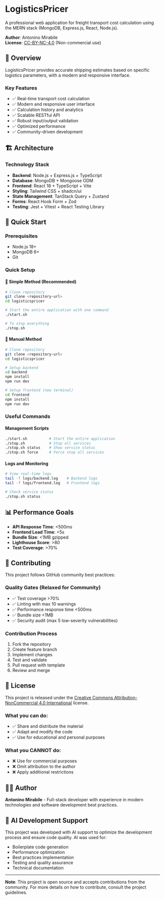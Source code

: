 # LogisticsPricer

A professional web application for freight transport cost calculation using the MERN stack (MongoDB, Express.js, React, Node.js).

**Author**: Antonino Mirabile  
**License**: [CC-BY-NC-4.0](LICENSE) (Non-commercial use)

## 🚀 Overview

LogisticsPricer provides accurate shipping estimates based on specific logistics parameters, with a modern and responsive interface.

### Key Features
- ✅ Real-time transport cost calculation
- ✅ Modern and responsive user interface
- ✅ Calculation history and analytics
- ✅ Scalable RESTful API
- ✅ Robust input/output validation
- ✅ Optimized performance
- ✅ Community-driven development

## 🏗️ Architecture

### Technology Stack
- **Backend**: Node.js + Express.js + TypeScript
- **Database**: MongoDB + Mongoose ODM
- **Frontend**: React 18 + TypeScript + Vite
- **Styling**: Tailwind CSS + shadcn/ui
- **State Management**: TanStack Query + Zustand
- **Forms**: React Hook Form + Zod
- **Testing**: Jest + Vitest + React Testing Library

## 🚀 Quick Start

### Prerequisites
- Node.js 18+
- MongoDB 6+
- Git

### Quick Setup

#### 🎯 Simple Method (Recommended)
```bash
# Clone repository
git clone <repository-url>
cd logisticspricer

# Start the entire application with one command
./start.sh

# To stop everything
./stop.sh
```

#### 🔧 Manual Method
```bash
# Clone repository
git clone <repository-url>
cd logisticspricer

# Setup backend
cd backend
npm install
npm run dev

# Setup frontend (new terminal)
cd frontend
npm install
npm run dev
```

### Useful Commands

#### Management Scripts
```bash
./start.sh          # Start the entire application
./stop.sh           # Stop all services
./stop.sh status    # Show service status
./stop.sh force     # Force stop all services
```

#### Logs and Monitoring
```bash
# View real-time logs
tail -f logs/backend.log    # Backend logs
tail -f logs/frontend.log   # Frontend logs

# Check service status
./stop.sh status
```

## 📊 Performance Goals

- **API Response Time**: <500ms
- **Frontend Load Time**: <5s
- **Bundle Size**: <1MB gzipped
- **Lighthouse Score**: >80
- **Test Coverage**: >70%

## 🤝 Contributing

This project follows GitHub community best practices:

### Quality Gates (Relaxed for Community)
- ✅ Test coverage >70%
- ✅ Linting with max 10 warnings
- ✅ Performance response time <500ms
- ✅ Bundle size <1MB
- ✅ Security audit (max 5 low-severity vulnerabilities)

### Contribution Process
1. Fork the repository
2. Create feature branch
3. Implement changes
4. Test and validate
5. Pull request with template
6. Review and merge

## 📄 License

This project is released under the [Creative Commons Attribution-NonCommercial 4.0 International](LICENSE) license.

### What you can do:
- ✅ Share and distribute the material
- ✅ Adapt and modify the code
- ✅ Use for educational and personal purposes

### What you CANNOT do:
- ❌ Use for commercial purposes
- ❌ Omit attribution to the author
- ❌ Apply additional restrictions

## 👨‍💻 Author

**Antonino Mirabile** - Full-stack developer with experience in modern technologies and software development best practices.

## 🤖 AI Development Support

This project was developed with AI support to optimize the development process and ensure code quality. AI was used for:

- Boilerplate code generation
- Performance optimization
- Best practices implementation
- Testing and quality assurance
- Technical documentation

---

**Note**: This project is open source and accepts contributions from the community. For more details on how to contribute, consult the project guidelines.